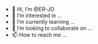 - 👋 Hi, I’m @ER-JO
- 👀 I’m interested in ...
- 🌱 I’m currently learning ...
- 💞️ I’m looking to collaborate on ...
- 📫 How to reach me ...

<!---
ER-JO/ER-JO is a ✨ special ✨ repository because its `README.md` (this file) appears on your GitHub profile.
You can click the Preview link to take a look at your changes.
--->
